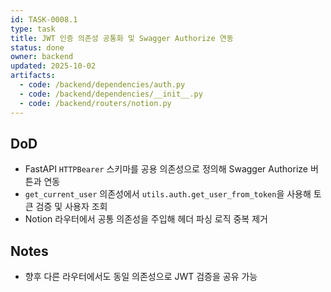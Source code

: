 ```yaml
---
id: TASK-0008.1
type: task
title: JWT 인증 의존성 공통화 및 Swagger Authorize 연동
status: done
owner: backend
updated: 2025-10-02
artifacts:
  - code: /backend/dependencies/auth.py
  - code: /backend/dependencies/__init__.py
  - code: /backend/routers/notion.py
---
```


## DoD
- FastAPI `HTTPBearer` 스키마를 공용 의존성으로 정의해 Swagger Authorize 버튼과 연동
- `get_current_user` 의존성에서 `utils.auth.get_user_from_token`을 사용해 토큰 검증 및 사용자 조회
- Notion 라우터에서 공통 의존성을 주입해 헤더 파싱 로직 중복 제거

## Notes
- 향후 다른 라우터에서도 동일 의존성으로 JWT 검증을 공유 가능